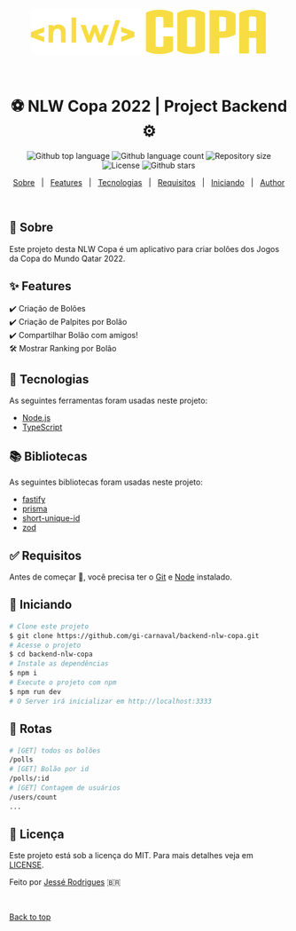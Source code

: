 <div align="center" id="top"> 
  <img src="https://github.com/gi-carnaval/frontend-nlw-copa/blob/master/src/assets/logo.svg" alt="NLW COPA" />

  &#xa0;

</div>

<h1 align="center">⚽️ NLW Copa 2022 | Project Backend ⚙️</h1>

<p align="center">
  <img alt="Github top language" src="https://img.shields.io/github/languages/top/gi-carnaval/backend-nlw-copa?color=56BEB8">
  <img alt="Github language count" src="https://img.shields.io/github/languages/count/gi-carnaval/backend-nlw-copa?color=56BEB8">
  <img alt="Repository size" src="https://img.shields.io/github/repo-size/gi-carnaval/backend-nlw-copa?color=56BEB8">
  <img alt="License" src="https://img.shields.io/github/license/gi-carnaval/backend-nlw-copa?color=56BEB8">
  <img alt="Github stars" src="https://img.shields.io/github/stars/gi-carnaval/backend-nlw-copa?color=56BEB8" />
</p>

<p align="center">
  <a href="#dart-sobre">Sobre</a> &#xa0; | &#xa0; 
  <a href="#sparkles-features">Features</a> &#xa0; | &#xa0;
  <a href="#rocket-tecnologias">Tecnologias</a> &#xa0; | &#xa0;
  <a href="#white_check_mark-requisitos">Requisitos</a> &#xa0; | &#xa0;
  <a href="#checkered_flag-iniciando">Iniciando</a> &#xa0; | &#xa0;
  <!--<a href="#memo-licença">Licença</a> &#xa0; | &#xa0;-->
  <a href="https://github.com/gi-carnaval" target="_blank">Author</a>
</p>

<br>

## :dart: Sobre ##

Este projeto desta NLW Copa é um aplicativo para criar bolões dos Jogos da Copa do Mundo Qatar 2022.

## :sparkles: Features ##

:heavy_check_mark: Criação de Bolões\
:heavy_check_mark: Criação de Palpites por Bolão\
:heavy_check_mark: Compartilhar Bolão com amigos!\
:hammer_and_wrench: Mostrar Ranking por Bolão

## :rocket: Tecnologias ##

As seguintes ferramentas foram usadas neste projeto:

- [Node.js](https://nodejs.org/en/)
- [TypeScript](https://www.typescriptlang.org/)

## 📚️ Bibliotecas ##

As seguintes bibliotecas foram usadas neste projeto:

- [fastify]()
- [prisma]()
- [short-unique-id]()
- [zod]()

## :white_check_mark: Requisitos ##

Antes de começar :checkered_flag:, você precisa ter o [Git](https://git-scm.com) e [Node](https://nodejs.org/en/) instalado.

## :checkered_flag: Iniciando ##

```bash
# Clone este projeto
$ git clone https://github.com/gi-carnaval/backend-nlw-copa.git
# Acesse o projeto
$ cd backend-nlw-copa
# Instale as dependências
$ npm i
# Execute o projeto com npm
$ npm run dev
# O Server irá inicializar em http://localhost:3333
```

## 🔗 Rotas ##

```bash
# [GET] todos os bolões
/polls
# [GET] Bolão por id
/polls/:id
# [GET] Contagem de usuários
/users/count
...
```

## :memo: Licença ##


Este projeto está sob a licença do MIT. Para mais detalhes veja em [LICENSE](LICENSE.md).


Feito por <a href="https://github.com/Jrodrygues" target="_blank">Jessé Rodrigues</a> 🇧🇷


&#xa0;

<a href="#top">Back to top</a>
